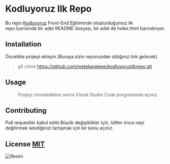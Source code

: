 # Kodluyoruz Ilk Repo
Bu repo [Kodluyoruz](https://kodluyoruz.org) Front-End Eğitiminde  oluşturduğumuz ilk repo.İçerisinde bir adet README dosyası, bir adet de index.html barındırıyor. 
## Installation 
Öncelikle projeyi ekleyin.(Buraya sizin reponuzdan aldığınız link gelecek) 
>git clone https://github.com/metekaratepe/kodluyoruzilkrepo.git 
## Usage 
>Projeyi cloneladıktan sonra Visual Studio Code programında açınız. 
## Contributing 
Pull requestler kabul edilir.Büyük değişiklikler için, lütfen önce neyi değitirmek istediğinizi tartışmak için bir konu açınız. 
## License [MIT](s) 
![Resim](https://pbs.twimg.com/profile_images/1455864531163484162/rkhx1wmz_400x400.jpg)